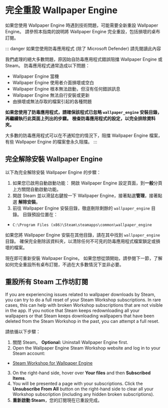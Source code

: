 # 完全重設 Wallpaper Engine

如果您使用 Wallpaper Engine 時遇到技術問題，可能需要全新重設 Wallpaper Engine。 請參照本指南的說明將 Wallpaper Engine 完全重設，包括損壞的桌布訂閱。

::: danger
如果您使用防毒應用程式 (除了 Microsoft Defender) 請先閱讀此內容

我們處理的絕大多數問題，原因始自防毒應用程式錯誤阻擋 Wallpaper Engine 或 Steam。 防毒應用程式通常造成以下問題：

* Wallpaper Engine 當機
* Wallpaper Engine 使用者介面損壞或空白
* Wallpaper Engine 根本無法啟動，但沒有任何錯誤訊息
* Wallpaper Engine 無法自行安裝或更新
* 由損壞或無法存取的檔案引起的各種問題

**如果您使用了防毒應用程式，請確保該程式已忽略 `wallpaper_engine` 安裝目錄，再繼續執行此頁面上列出的步驟。 檢查防毒應用程式的設定，以完全排除資料夾。**

大多數的防毒應用程式可以在不通知您的情況下，阻擋 Wallpaper Engine 檔案，有些 Wallpaper Engine 的檔案會永久阻擋。
:::

## 完全解除安裝 Wallpaper Engine

以下為完全解除安裝 Wallpaper Engine 的步驟：

1. 如果您已啟用自動啟動功能： 開啟 Wallpaper Engine 設定頁面，到**一般**分頁上方關閉自動啟動功能。
2. 開啟 Steam 並以滑鼠右鍵按一下 Wallpaper Engine，接著點選**管理**，接著點選 **解除安裝**。
3. 前往 Wallpaper Engine 安裝目錄，徹底刪除剩餘的 `wallpaper_engine` 目錄。 目錄預設位置在：

* `C:\Program Files (x86)\Steam\steamapps\common\wallpaper_engine`

如果您將 Wallpaper Engine 安裝在其他目錄，請在其中找到 `wallpaper_engine` 目錄。 確保完全刪除該資料夾，以清除任何不可見的防毒應用程式檔案鎖定或損壞的檔案。

現在即可重新安裝 Wallpaper Engine。 如果您想從頭開始，請參閱下一節，了解如何完全重設所有桌布訂閱，不過在大多數情況下並非必要。

## 重設所有 Steam 工作坊訂閱

If you are experiencing issues related to wallpaper downloads by Steam, you can try to do a full reset of your Steam Workshop subscriptions. In rare cases, this can help with broken Workshop subscriptions that are not visible in the app. If you notice that Steam keeps redownloading all your wallpapers or that Steam keeps downloading wallpapers that have been deleted from the Steam Workshop in the past, you can attempt a full reset.

請依循以下步驟：

1. 關閉 Steam。 **Optional:** Uninstall Wallpaper Engine first.
2. Open the Wallpaper Engine Steam Workshop website and log in to your Steam account:

* [Steam Workshop for Wallpaper Engine](https://steamcommunity.com/app/431960/workshop/)

3. On the right-hand side, hover over **Your files** and then **Subscribed Items**.
4. You will be presented a page with your subscriptions. Click the **Unsubscribe From All** button on the right-hand side to clear all your Workshop subscription (including any hidden broken subscriptions).
5. **重新啟動 Steam**，您的訂閱現在已重設完成。
